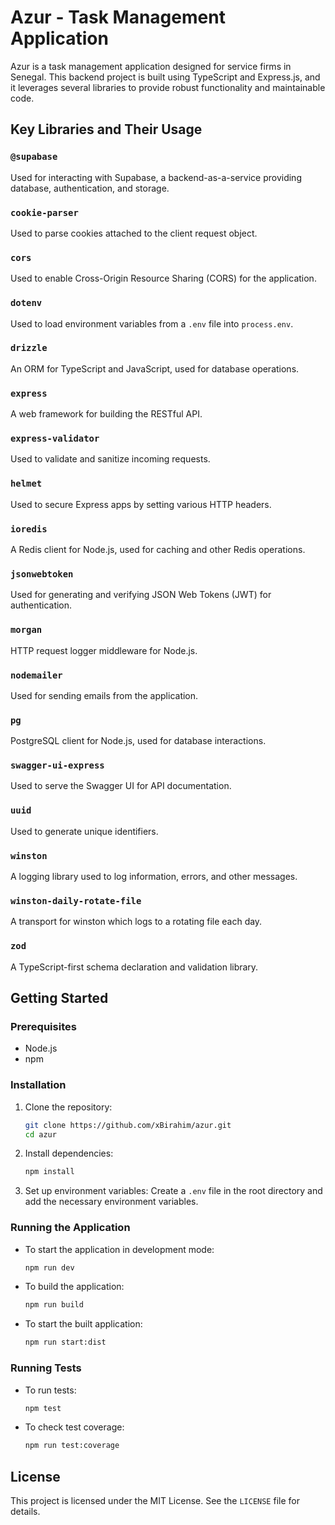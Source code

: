 # Azur - Task Management Application

Azur is a task management application designed for service firms in Senegal. This backend project is built using TypeScript and Express.js, and it leverages several libraries to provide robust functionality and maintainable code.

## Key Libraries and Their Usage

### `@supabase`
Used for interacting with Supabase, a backend-as-a-service providing database, authentication, and storage.

### `cookie-parser`
Used to parse cookies attached to the client request object.

### `cors`
Used to enable Cross-Origin Resource Sharing (CORS) for the application.

### `dotenv`
Used to load environment variables from a `.env` file into `process.env`.

### `drizzle`
An ORM for TypeScript and JavaScript, used for database operations.

### `express`
A web framework for building the RESTful API.

### `express-validator`
Used to validate and sanitize incoming requests.

### `helmet`
Used to secure Express apps by setting various HTTP headers.

### `ioredis`
A Redis client for Node.js, used for caching and other Redis operations.

### `jsonwebtoken`
Used for generating and verifying JSON Web Tokens (JWT) for authentication.

### `morgan`
HTTP request logger middleware for Node.js.

### `nodemailer`
Used for sending emails from the application.

### `pg`
PostgreSQL client for Node.js, used for database interactions.

### `swagger-ui-express`
Used to serve the Swagger UI for API documentation.

### `uuid`
Used to generate unique identifiers.

### `winston`
A logging library used to log information, errors, and other messages.

### `winston-daily-rotate-file`
A transport for winston which logs to a rotating file each day.

### `zod`
A TypeScript-first schema declaration and validation library.

## Getting Started

### Prerequisites
- Node.js
- npm

### Installation

1. Clone the repository:
   ```sh
   git clone https://github.com/xBirahim/azur.git
   cd azur
   ```

2. Install dependencies:
   ```sh
   npm install
   ```

3. Set up environment variables:
   Create a `.env` file in the root directory and add the necessary environment variables.

### Running the Application

- To start the application in development mode:
  ```sh
  npm run dev
  ```

- To build the application:
  ```sh
  npm run build
  ```

- To start the built application:
  ```sh
  npm run start:dist
  ```

### Running Tests

- To run tests:
  ```sh
  npm test
  ```

- To check test coverage:
  ```sh
  npm run test:coverage
  ```

## License

This project is licensed under the MIT License. See the `LICENSE` file for details.